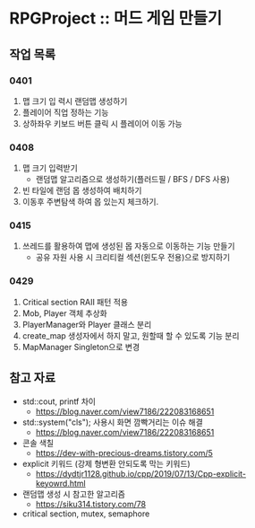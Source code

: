 # RPGProject :: 머드 게임 만들기

## 작업 목록

### 0401 
1. 맵 크기 입 력시 랜덤맵 생성하기
2. 플레이어 직업 정하는 기능
3. 상하좌우 키보드 버튼 클릭 시 플레이어 이동 가능

### 0408
1. 맵 크기 입력받기
   - 랜덤맵 알고리즘으로 생성하기(플러드필 / BFS / DFS 사용)
2. 빈 타일에 랜덤 몹 생성하여 배치하기
3. 이동후 주변탐색 하여 몹 있는지 체크하기.

### 0415
1. 쓰레드를 활용하여 맵에 생성된 몹 자동으로 이동하는 기능 만들기
   - 공유 자원 사용 시 크리티컬 섹션(윈도우 전용)으로 방지하기

### 0429
1. Critical section RAII 패턴 적용
2. Mob, Player 객체 추상화
3. PlayerManager와 Player 클래스 분리
4. create_map 생성자에서 하지 말고, 원할때 할 수 있도록 기능 분리
5. MapManager Singleton으로 변경

## 참고 자료

- std::cout, printf 차이
  - https://blog.naver.com/view7186/222083168651
- std::system("cls"); 사용시 화면 깜빡거리는 이슈 해결
  - https://blog.naver.com/view7186/222083168651
- 콘솔 색칠
  - https://dev-with-precious-dreams.tistory.com/5
- explicit 키워드 (강제 형변환 안되도록 막는 키워드)
  - https://dydtjr1128.github.io/cpp/2019/07/13/Cpp-explicit-keyowrd.html
- 랜덤맵 생성 시 참고한 알고리즘
  - https://siku314.tistory.com/78
- critical section, mutex, semaphore
